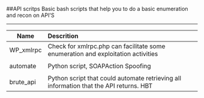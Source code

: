 
##API scritps
Basic bash scripts that help you to do a basic enumeration and recon on API'S 


----------------------------------------------------------------------------------------------
| Name    | Descrition                                                                       |
|---------|:---------------------------------------------------------------------------------|
|WP_xmlrpc| Check for xmlrpc.php can facilitate some enumeration and exploitation activities |
|         |                                                                                  |
|automate | Python script, SOAPAction Spoofing                                               |
|         |                                                                                  |
|brute_api| Python script that could automate retrieving all information that the API returns. HBT |
